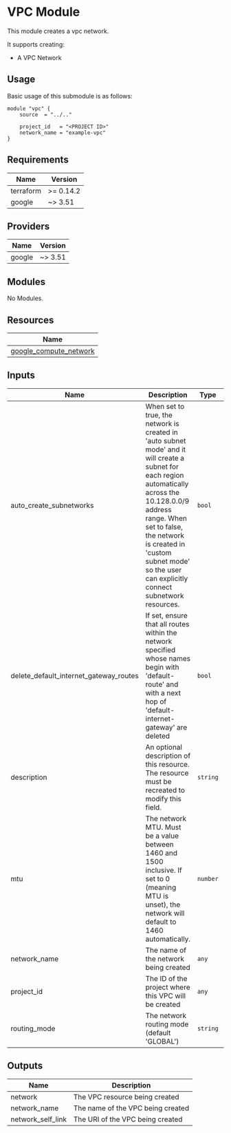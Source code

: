 # VPC Module

This module creates a vpc network.

It supports creating:

- A VPC Network

## Usage

Basic usage of this submodule is as follows:

```hcl
module "vpc" {
    source  = "../.."

    project_id   = "<PROJECT ID>"
    network_name = "example-vpc"
}
```

<!-- BEGINNING OF PRE-COMMIT-TERRAFORM DOCS HOOK -->
## Requirements

| Name | Version |
|------|---------|
| terraform | >= 0.14.2 |
| google | ~> 3.51 |

## Providers

| Name | Version |
|------|---------|
| google | ~> 3.51 |

## Modules

No Modules.

## Resources

| Name |
|------|
| [google_compute_network](https://registry.terraform.io/providers/hashicorp/google/3.51/docs/resources/compute_network) |

## Inputs

| Name | Description | Type | Default | Required |
|------|-------------|------|---------|:--------:|
| auto\_create\_subnetworks | When set to true, the network is created in 'auto subnet mode' and it will create a subnet for each region automatically across the 10.128.0.0/9 address range. When set to false, the network is created in 'custom subnet mode' so the user can explicitly connect subnetwork resources. | `bool` | `false` | no |
| delete\_default\_internet\_gateway\_routes | If set, ensure that all routes within the network specified whose names begin with 'default-route' and with a next hop of 'default-internet-gateway' are deleted | `bool` | `true` | no |
| description | An optional description of this resource. The resource must be recreated to modify this field. | `string` | `""` | no |
| mtu | The network MTU. Must be a value between 1460 and 1500 inclusive. If set to 0 (meaning MTU is unset), the network will default to 1460 automatically. | `number` | `0` | no |
| network\_name | The name of the network being created | `any` | n/a | yes |
| project\_id | The ID of the project where this VPC will be created | `any` | n/a | yes |
| routing\_mode | The network routing mode (default 'GLOBAL') | `string` | `"GLOBAL"` | no |

## Outputs

| Name | Description |
|------|-------------|
| network | The VPC resource being created |
| network\_name | The name of the VPC being created |
| network\_self\_link | The URI of the VPC being created |
<!-- END OF PRE-COMMIT-TERRAFORM DOCS HOOK -->
